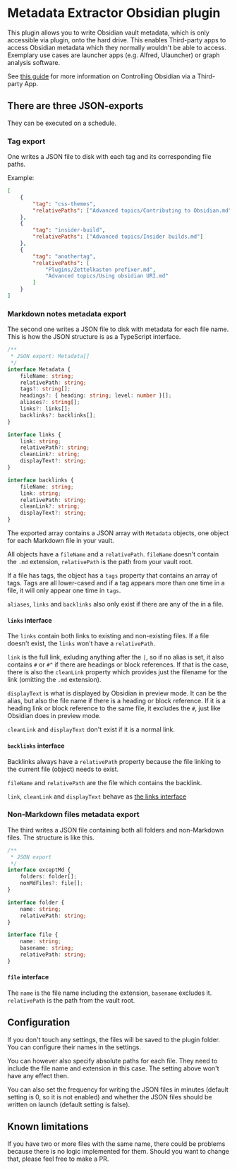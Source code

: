 # Metadata Extractor Obsidian plugin

This plugin allows you to write Obsidian vault metadata, which is only accessible via plugin, onto the hard drive. This enables Third-party apps to access Obsidian metadata which they normally wouldn't be able to access. Exemplary use cases are launcher apps (e.g. Alfred, Ulauncher) or graph analysis software.

See [this guide](https://github.com/kometenstaub/metadata-extractor/blob/main/docs/Guide%20-%20Controlling%20Obsidian%20via%20Third-Party-App.md) for more information on Controlling Obsidian via a Third-party App.

## There are three JSON-exports

They can be executed on a schedule.

### Tag export

One writes a JSON file to disk with each tag and its corresponding file paths.

Example:

```json
[
	{
		"tag": "css-themes",
		"relativePaths": ["Advanced topics/Contributing to Obsidian.md"]
	},
	{
		"tag": "insider-build",
		"relativePaths": ["Advanced topics/Insider builds.md"]
	},
	{
		"tag": "anothertag",
		"relativePaths": [
			"Plugins/Zettelkasten prefixer.md",
			"Advanced topics/Using obsidian URI.md"
		]
	}
]
```

### Markdown notes metadata export

The second one writes a JSON file to disk with metadata for each file name. This is how the JSON structure is as a TypeScript interface.

```ts
/**
 * JSON export: Metadata[]
 */
interface Metadata {
	fileName: string;
	relativePath: string;
	tags?: string[];
	headings?: { heading: string; level: number }[];
	aliases?: string[];
	links?: links[];
	backlinks?: backlinks[];
}

interface links {
	link: string;
	relativePath?: string;
	cleanLink?: string;
	displayText?: string;
}

interface backlinks {
	fileName: string;
	link: string;
	relativePath: string;
	cleanLink?: string;
	displayText?: string;
}
```

The exported array contains a JSON array with `Metadata` objects, one object for each Markdown file in your vault.

All objects have a `fileName` and a `relativePath`. `fileName` doesn't contain the `.md` extension, `relativePath` is the path from your vault root. 

If a file has tags, the object has a `tags` property that contains an array of tags. Tags are all lower-cased and if a tag appears more than one time in a file, it will only appear one time in `tags`.

`aliases`, `links` and `backlinks` also only exist if there are any of the in a file.

#### `links` interface

The `links` contain both links to existing and non-existing files. If a file doesn't exist, the `links` won't have a `relativePath`.

`link` is the full link, exluding anything after the `|`, so if no alias is set, it also contains `#` or `#^` if there are headings or block references. If that is the case, there is also the `cleanLink` property which provides just the filename for the link (omitting the `.md` extension).

`displayText` is what is displayed by Obsidian in preview mode. It can be the alias, but also the file name if there is a heading or block reference. If it is a heading link or block reference to the same file, it excludes the `#`, just like Obsidian does in preview mode.

`cleanLink` and `displayText` don't exist if it is a normal link.

#### `backlinks` interface

Backlinks always have a `relativePath` property because the file linking to the current file (object) needs to exist. 

`fileName` and `relativePath` are the file which contains the backlink.

`link`, `cleanLink` and `displayText` behave as [the links interface](#links-interface)




### Non-Markdown files metadata export


The third writes a JSON file containing both all folders and non-Markdown files. The structure is like this.

```ts
/**
 * JSON export
 */
interface exceptMd {
	folders: folder[];
	nonMdFiles?: file[];
}

interface folder {
	name: string;
	relativePath: string;
}

interface file {
	name: string;
	basename: string;
	relativePath: string;
}
```

#### `file` interface

The `name` is the file name including the extension, `basename` excludes it. `relativePath` is the path from the vault root.



## Configuration

If you don't touch any settings, the files will be saved to the plugin folder. You can configure their names in the settings.

You can however also specify absolute paths for each file. They need to include the file name and extension in this case. The setting above won't have any effect then.

You can also set the frequency for writing the JSON files in minutes (default setting is 0, so it is not enabled) and whether the JSON files should be written on launch (default setting is false).


## Known limitations

If you have two or more files with the same name, there could be problems because there is no logic implemented for them. Should you want to change that, please feel free to make a PR.
